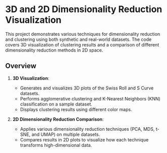 # 3D and 2D Dimensionality Reduction Visualization

This project demonstrates various techniques for dimensionality reduction and clustering using both synthetic and real-world datasets. The code covers 3D visualization of clustering results and a comparison of different dimensionality reduction methods in 2D space.

## Overview

1. **3D Visualization**:
   - Generates and visualizes 3D plots of the Swiss Roll and S Curve datasets.
   - Performs agglomerative clustering and K-Nearest Neighbors (KNN) classification on a sample dataset.
   - Displays clustering results using different color maps.

2. **2D Dimensionality Reduction Comparison**:
   - Applies various dimensionality reduction techniques (PCA, MDS, t-SNE, and UMAP) on multiple datasets.
   - Compares results in 2D plots to visualize how each technique transforms high-dimensional data.
